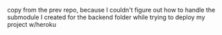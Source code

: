 copy from the prev repo, because I couldn't figure out how to handle the submodule I created for the backend folder while trying to deploy my project w/heroku
